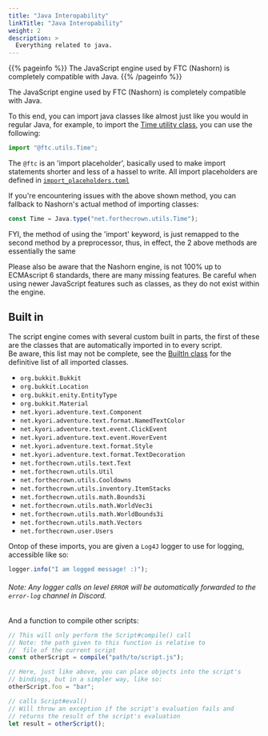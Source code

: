 ```yaml
---
title: "Java Interopability"
linkTitle: "Java Interopability"
weight: 2
description: >
  Everything related to java.
---
```


{{% pageinfo %}}
The JavaScript engine used by FTC (Nashorn) is completely compatible with Java.
{{% /pageinfo %}}

The JavaScript engine used by FTC (Nashorn) is completely compatible 
with Java.
  
To this end, you can import java classes like almost just like you would
in regular Java, for example, to import the [Time utility class](https://github.com/ForTheCrown/FTC/blob/main/src/main/java/net/forthecrown/utils/Time.java), you can use the following:
```js
import "@ftc.utils.Time";
```
The `@ftc` is an 'import placeholder', basically used to make import 
statements shorter and less of a hassel to write. All import 
placeholders are defined in [`import_placeholders.toml`](https://github.com/ForTheCrown/FTC/blob/main/src/main/resources/scripts/import_placeholders.toml)  
  
If you're encountering issues with the above shown method, you can 
fallback to Nashorn's actual method of importing classes:
```js
const Time = Java.type("net.forthecrown.utils.Time");
```
FYI, the method of using the 'import' keyword, is just remapped to the second method
by a preprocessor, thus, in effect, the 2 above methods are essentially the same
  
Please also be aware that the Nashorn engine, is not 100% up to ECMAscript 6 standards,
there are many missing features. Be careful when using newer JavaScript features such as
classes, as they do not exist within the engine.

## Built in
The script engine comes with several custom built in parts, the 
first of these are the classes that are automatically imported in to every script.  
Be aware, this list may not be complete, see the [BuiltIn class](https://github.com/ForTheCrown/FTC/blob/main/src/main/java/net/forthecrown/core/script2/ScriptsBuiltIn.java) for the definitive list of all imported classes.  
- `org.bukkit.Bukkit`
- `org.bukkit.Location`
- `org.bukkit.enity.EntityType`
- `org.bukkit.Material`
- `net.kyori.adventure.text.Component`
- `net.kyori.adventure.text.format.NamedTextColor`
- `net.kyori.adventure.text.event.ClickEvent`
- `net.kyori.adventure.text.event.HoverEvent`
- `net.kyori.adventure.text.format.Style`
- `net.kyori.adventure.text.format.TextDecoration`
- `net.forthecrown.utils.text.Text`
- `net.forthecrown.utils.Util`
- `net.forthecrown.utils.Cooldowns`
- `net.forthecrown.utils.inventory.ItemStacks`
- `net.forthecrown.utils.math.Bounds3i`
- `net.forthecrown.utils.math.WorldVec3i`
- `net.forthecrown.utils.math.WorldBounds3i`
- `net.forthecrown.utils.math.Vectors`
- `net.forthecrown.user.Users`

Ontop of these imports, you are given a `Log4J` logger to use for 
logging, accessible like so:
```js
logger.info("I am logged message! :)");
```
###### Note: Any logger calls on level `ERROR` will be automatically forwarded to the `error-log` channel in Discord.
  
And a function to compile other scripts:
```js
// This will only perform the Script#compile() call
// Note: the path given to this function is relative to
//  file of the current script
const otherScript = compile("path/to/script.js");

// Here, just like above, you can place objects into the script's
// bindings, but in a simpler way, like so:
otherScript.foo = "bar";

// calls Script#eval()
// Will throw an exception if the script's evaluation fails and
// returns the result of the script's evaluation
let result = otherScript();
```